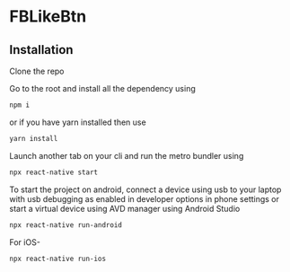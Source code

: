 # FBLikeBtn

## Installation

Clone the repo

Go to the root and install all the dependency using
```sh
npm i
```
or if you have yarn installed then use
```sh
yarn install
```

Launch another tab on your cli and run the metro bundler using
```sh
npx react-native start
```

To start the project on android, connect a device using usb to your laptop with usb debugging as enabled in developer options in phone settings or start a virtual device using AVD manager using Android Studio

```sh
npx react-native run-android
```

For iOS-

```sh
npx react-native run-ios
```